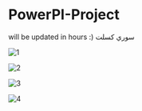 # PowerPI-Project
will be updated in hours :)
سوري كسلت


![1](https://github.com/user-attachments/assets/2318e1d4-7b9b-4d04-8e5a-ec2ec07f17e8)

![2](https://github.com/user-attachments/assets/4f4ace30-1f2f-4ca6-90bb-96f6975a11db)

![3](https://github.com/user-attachments/assets/0aa4828e-e50b-455b-8682-0cb18971810c)

![4](https://github.com/user-attachments/assets/a3c0c008-aeeb-421d-96aa-d481c720b002)
